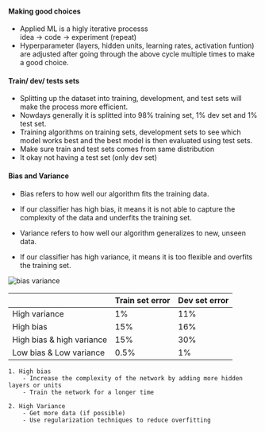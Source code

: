 #### Making good choices

- Applied ML is a higly iterative processs \
   idea -> code -> experiment (repeat)
- Hyperparameter (layers, hidden units, learning rates, activation funtion) are adjusted after going through the above cycle multiple times to make a good choice.

#### Train/ dev/ tests sets

- Splitting up the dataset into training, development, and test sets will make the process more efficient.
- Nowdays generally it is splitted into 98% training set, 1% dev set and 1% test set.
- Training algorithms on training sets, development sets to see which model works best and the best model is then evaluated using test sets.
- Make sure train and test sets comes from same distribution
- It okay not having a test set (only dev set)

#### Bias and Variance

- Bias refers to how well our algorithm fits the training data.
- If our classifier has high bias, it means it is not able to capture the complexity of the data and underfits the training set.

- Variance refers to how well our algorithm generalizes to new, unseen data.
- If our classifier has high variance, it means it is too flexible and overfits the training set.

![bias variance](https://github.com/user-attachments/assets/dd304ead-4bca-44c3-b09a-b330ba6b3b94)

|                           | Train set error | Dev set error |
| ------------------------- | --------------- | ------------- |
| High variance             | 1%              | 11%           |
| High bias                 | 15%             | 16%           |
| High bias & high variance | 15%             | 30%           |
| Low bias & Low variance | 0.5%            | 1%            |

    1. High bias
        - Increase the complexity of the network by adding more hidden layers or units
        - Train the network for a longer time

    2. High Variance
        - Get more data (if possible)
        - Use regularization techniques to reduce overfitting

